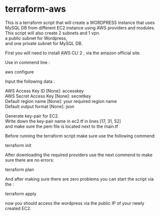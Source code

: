 # terraform-aws
This is a terraform script that will create a WORDPRESS instance that uses MySQL DB from different EC2 instance using AWS providers and modules.
This script will also create 2 subnets and 1 vpn.  
a public subnet for Wordpress,  
and one private subnet for MySQL DB.  

First you will need to install AWS CLI 2 , via the amazon official site.

Use in commend line :

aws configure 

Input the following data : 

AWS Access Key ID [None]: accesskey  
AWS Secret Access Key [None]: secretkey  
Default region name [None]: your required region name    
Default output format [None]: json  

Generate key-pair for EC2.  
Write down the key-pair name in ec2.tf in lines [17, 31, 52]  
and make sure the pem file is located next to the main.tf


Before running the terraform script make sure use the following commend:   

terraform init  

After downloading the required providers use the next commend to make sure there are no errors:  

terraform plan

And after making sure there are zero problems you can start the script via the :

terraform apply

now you should access the wordpress via the public IP of your newly created EC2.

